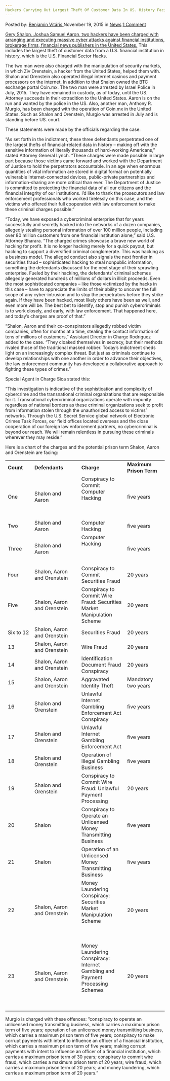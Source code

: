```yaml
---
Hackers Carrying Out Largest Theft Of Customer Data In US. History Facing Prison
---
```

<article class="post-listing post-12220 post type-post status-publish format-standard hentry category-news tag-carrying tag-customer tag-data tag-facing tag-hackers tag-history tag-largest tag-prison tag-theft">
<div class="post-inner">
<p class="post-meta">
<span>Posted by: <a href="https://www.deepdotweb.com/author/benjaminvi/" title="">Benjamin Vitáris </a></span>
<span>November 19, 2015</span>
<span>in <a href="https://www.deepdotweb.com/category/news/" rel="category tag">News</a></span>
<span><a href="https://www.deepdotweb.com/2015/11/19/hackers-carrying-out-largest-theft-of-customer-data-in-us-history-facing-prison/#comments">1 Comment</a></span>
</p>
<div class="clear"></div>
<div class="entry">
<p><a href="http://www.justice.gov/opa/pr/attorney-general-and-manhattan-us-attorney-announce-charges-stemming-massive-network">Gery Shalon, Joshua Samuel Aaron, two hackers have been charged with arranging and executing massive cyber attacks against financial institutions, brokerage firms, financial news publishers in the United States.</a> This includes the largest theft of customer data from a U.S. financial institution in history, which is the U.S. Financial Sector Hacks.</p>
<p>The two man were also charged with the manipulation of security markets, in which Ziv Orenstein, a hacker from the United States, helped them with. Shalon and Orenstein also operated illegal internet casinos and payment processors on the internet. In addition to that Shalon owned the BTC exchange portal Coin.mx. The two man were arrested by Israel Police in July, 2015. They have remained in custody, as of today, until the US. Attorney succeeds in their extradition to the United States. Aaron is on the run and wanted by the police in the US. Also, another man, Anthony R. Murgio, has been charged with the operation of Coin.mx in the United States. Such as Shalon and Orenstein, Murgio was arrested in July and is standing before US. court.</p>
<p>These statements were made by the officials regarding the case:</p>
<p>“As set forth in the indictment, these three defendants perpetrated one of the largest thefts of financial-related data in history – making off with the sensitive information of literally thousands of hard-working Americans,” stated Attorney General Lynch. “These charges were made possible in large part because those victims came forward and worked with the Department of Justice to hold the perpetrators accountable. In an age when enormous quantities of vital information are stored in digital format on potentially vulnerable Internet-connected devices, public-private partnerships and information-sharing are more critical than ever. The Department of Justice is committed to protecting the financial data of all our citizens and the financial integrity of our institutions. I’d like to thank the prosecutors and law enforcement professionals who worked tirelessly on this case, and the victims who offered their full cooperation with law enforcement to make these criminal charges possible.”</p>
<p>“Today, we have exposed a cybercriminal enterprise that for years successfully and secretly hacked into the networks of a dozen companies, allegedly stealing personal information of over 100 million people, including over 80 million customers from one financial institution alone,” said U.S. Attorney Bharara. “The charged crimes showcase a brave new world of hacking for profit. It is no longer hacking merely for a quick payout, but hacking to support a diversified criminal conglomerate. This was hacking as a business model. The alleged conduct also signals the next frontier in securities fraud – sophisticated hacking to steal nonpublic information, something the defendants discussed for the next stage of their sprawling enterprise. Fueled by their hacking, the defendants’ criminal schemes allegedly generated hundreds of millions of dollars in illicit proceeds. Even the most sophisticated companies – like those victimized by the hacks in this case – have to appreciate the limits of their ability to uncover the full scope of any cyber-intrusion and to stop the perpetrators before they strike again. If they have been hacked, most likely others have been as well, and even more will be. The best bet to identify, stop and punish cybercriminals is to work closely, and early, with law enforcement. That happened here, and today’s charges are proof of that.”</p>
<p>“Shalon, Aaron and their co-conspirators allegedly robbed victim companies, often for months at a time, stealing the contact information of tens of millions of customers,” Assistant Director in Charge Rodriguez added to the case. “They cloaked themselves in secrecy, but their methods rivaled those of the traditional masked robber. Today’s indictment sheds light on an increasingly complex threat. But just as criminals continue to develop relationships with one another in order to advance their objectives, the law enforcement community has developed a collaborative approach to fighting these types of crimes.”</p>
<p>Special Agent in Charge Sica stated this:</p>
<p>“This investigation is indicative of the sophistication and complexity of cybercrime and the transnational criminal organizations that are responsible for it. Transnational cybercriminal organizations operate with impunity regardless of national borders as these criminal organizations seek to profit from information stolen through the unauthorized access to victims’ networks. Through the U.S. Secret Service global network of Electronic Crimes Task Forces, our field offices located overseas and the close cooperation of our foreign law enforcement partners, no cybercriminal is beyond our reach. We will remain relentless in pursuing these criminals wherever they may reside.”</p>
<p>Here is a chart of the charges and the potential prison term Shalon, Aaron and Orenstein are facing:</p>
<table width="714">
<tbody>
<tr>
<td width="115"><strong>Count</strong></td>
<td width="226"><strong>Defendants</strong></td>
<td width="197"><strong>Charge</strong></td>
<td width="176"><strong>Maximum Prison Term</strong></td>
</tr>
<tr>
<td width="115">One</td>
<td width="226">Shalon and Aaron</td>
<td width="197">Conspiracy to Commit Computer Hacking</p>
<p>&nbsp;</td>
<td width="176">five years</td>
</tr>
<tr>
<td width="115">Two</td>
<td width="226">Shalon and Aaron</td>
<td width="197">Computer Hacking</td>
<td width="176">five years</td>
</tr>
<tr>
<td width="115">Three</td>
<td width="226">Shalon and Aaron</td>
<td width="197">Computer Hacking</p>
<p>&nbsp;</td>
<td width="176">five years</td>
</tr>
<tr>
<td width="115">Four</td>
<td width="226">Shalon, Aaron and Orenstein</td>
<td width="197">Conspiracy to Commit Securities Fraud</td>
<td width="176">20 years</td>
</tr>
<tr>
<td width="115">Five</td>
<td width="226">Shalon, Aaron and Orenstein</td>
<td width="197">Conspiracy to Commit Wire Fraud: Securities Market Manipulation Scheme</td>
<td width="176">20 years</td>
</tr>
<tr>
<td width="115">Six to 12</td>
<td width="226">Shalon, Aaron and Orenstein</td>
<td width="197">Securities Fraud</td>
<td width="176">20 years</td>
</tr>
<tr>
<td width="115">13</td>
<td width="226">Shalon, Aaron and Orenstein</td>
<td width="197">Wire Fraud</td>
<td width="176">20 years</td>
</tr>
<tr>
<td width="115">14</td>
<td width="226">Shalon, Aaron and Orenstein</td>
<td width="197">Identification Document Fraud Conspiracy</td>
<td width="176">20 years</td>
</tr>
<tr>
<td width="115">15</td>
<td width="226">Shalon, Aaron and Orenstein</td>
<td width="197">Aggravated Identity Theft</td>
<td width="176">Mandatory two years</td>
</tr>
<tr>
<td width="115">16</td>
<td width="226">Shalon and Orenstein</td>
<td width="197">Unlawful Internet Gambling Enforcement Act Conspiracy</td>
<td width="176">five years</td>
</tr>
<tr>
<td width="115">17</td>
<td width="226">Shalon and Orenstein</td>
<td width="197">Unlawful Internet Gambling Enforcement Act</td>
<td width="176">five years</td>
</tr>
<tr>
<td width="115">18</td>
<td width="226">Shalon and Orenstein</td>
<td width="197">Operation of Illegal Gambling Business</td>
<td width="176">five years</td>
</tr>
<tr>
<td width="115">19</td>
<td width="226">Shalon and Orenstein</td>
<td width="197">Conspiracy to Commit Wire Fraud: Unlawful Payment Processing</td>
<td width="176">20 years</td>
</tr>
<tr>
<td width="115">20</td>
<td width="226">Shalon</td>
<td width="197">Conspiracy to Operate an Unlicensed Money Transmitting Business</td>
<td width="176">five years</td>
</tr>
<tr>
<td width="115">21</td>
<td width="226">Shalon</td>
<td width="197">Operation of an Unlicensed Money Transmitting Business</td>
<td width="176">five years</td>
</tr>
<tr>
<td width="115">22</td>
<td width="226">Shalon, Aaron and Orenstein</td>
<td width="197">Money Laundering Conspiracy: Securities Market Manipulation Scheme</p>
<p>&nbsp;</td>
<td width="176">20 years</td>
</tr>
<tr>
<td width="115">23</td>
<td width="226">Shalon, Aaron and Orenstein</td>
<td width="197">Money Laundering Conspiracy: Internet Gambling and Payment Processing Schemes</p>
<p>&nbsp;</td>
<td width="176">20 years</td>
</tr>
</tbody>
</table>
<p>Murgio is charged with these offences: ”conspiracy to operate an unlicensed money transmitting business, which carries a maximum prison term of five years; operation of an unlicensed money transmitting business, which carries a maximum prison term of five years; conspiracy to make corrupt payments with intent to influence an officer of a financial institution, which carries a maximum prison term of five years; making corrupt payments with intent to influence an officer of a financial institution, which carries a maximum prison term of 30 years; conspiracy to commit wire fraud, which carries a maximum prison term of 20 years; wire fraud, which carries a maximum prison term of 20 years; and money laundering, which carries a maximum prison term of 20 years.”</p>
</div>
<span style="display:none"><a href="https://www.deepdotweb.com/tag/carrying/" rel="tag">carrying</a> <a href="https://www.deepdotweb.com/tag/customer/" rel="tag">customer</a> <a href="https://www.deepdotweb.com/tag/data/" rel="tag">data</a> <a href="https://www.deepdotweb.com/tag/facing/" rel="tag">facing</a> <a href="https://www.deepdotweb.com/tag/hackers/" rel="tag">hackers</a> <a href="https://www.deepdotweb.com/tag/history/" rel="tag">history</a> <a href="https://www.deepdotweb.com/tag/largest/" rel="tag">largest</a> <a href="https://www.deepdotweb.com/tag/prison/" rel="tag">prison</a> <a href="https://www.deepdotweb.com/tag/theft/" rel="tag">theft</a></span> <span style="display:none" class="updated">2015-11-19</span>
<div style="display:none" class="vcard author" itemprop="author" itemscope itemtype="http://schema.org/Person"><strong class="fn" itemprop="name"><a href="https://www.deepdotweb.com/author/benjaminvi/" title="Posts by Benjamin Vitáris" rel="author">Benjamin Vitáris</a></strong></div>
</div>
</article>


